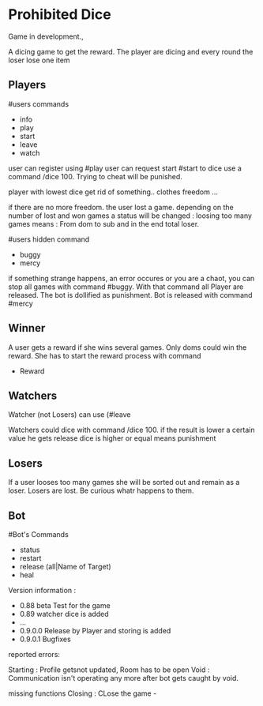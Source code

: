 # Prohibited Dice
Game in development.,

A dicing game to get the reward. The player are dicing and every round the  loser lose one item 

## Players

#users commands

* info
* play
* start 
* leave
* watch 

user can register using  #play
user can request start  #start
to dice use a command /dice 100. Trying to cheat will be punished. 

player with lowest dice get rid of something.. clothes freedom ...

if there are no more freedom. the user lost a game.
depending on the number of lost and won games a status will be changed :
loosing too many games means :
From dom to sub and in the end total loser.

#users hidden command 
* buggy
* mercy

if something strange happens, an error occures or you are a chaot,  you can stop all games with command #buggy.
With that command all Player are released. The bot is dollified as punishment.
Bot is released with command #mercy


## Winner

A user gets a reward if she wins several games. Only doms could win the reward. She has to start the reward process with command

 * Reward


## Watchers
Watcher (not Losers) can use 
(#leave

Watchers could dice with command /dice 100.
if the result is lower a certain value he gets release
dice is higher or equal means punishment

## Losers

If a user looses too many games she will be sorted out and remain as a loser.
Losers are lost. Be curious whatr happens to them.

## Bot
#Bot's Commands 

* status
* restart
* release (all|Name of Target)
* heal


Version information : 

* 0.88 beta Test for the game 
* 0.89 watcher dice is added
* ...
* 0.9.0.0 Release by Player and storing is added 
* 0.9.0.1 Bugfixes

reported  errors: 

Starting : Profile getsnot updated, Room has to be open 
Void : Communication isn't operating any more after bot gets caught by void. 


missing functions
Closing : CLose the game -


